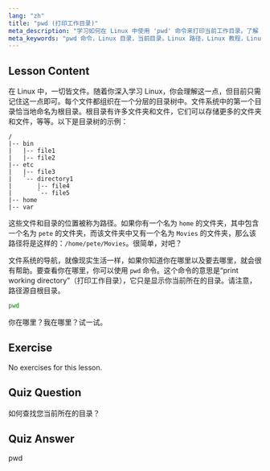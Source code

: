 ```yaml
---
lang: "zh"
title: "pwd (打印工作目录)"
meta_description: "学习如何在 Linux 中使用 'pwd' 命令来打印当前工作目录。了解 Linux 文件系统路径和导航，适合初学者。"
meta_keywords: "pwd 命令，Linux 目录，当前目录，Linux 路径，Linux 教程，Linux 初学者，Linux 指南"
---
```


## Lesson Content

在 Linux 中，一切皆文件。随着你深入学习 Linux，你会理解这一点，但目前只需记住这一点即可。每个文件都组织在一个分层的目录树中。文件系统中的第一个目录恰当地命名为根目录。根目录有许多文件夹和文件，它们可以存储更多的文件夹和文件，等等。以下是目录树的示例：

```plaintext
/
|-- bin
|   |-- file1
|   |-- file2
|-- etc
|   |-- file3
|   `-- directory1
|       |-- file4
|       `-- file5
|-- home
|-- var
```

这些文件和目录的位置被称为路径。如果你有一个名为 `home` 的文件夹，其中包含一个名为 `pete` 的文件夹，而该文件夹中又有一个名为 `Movies` 的文件夹，那么该路径将是这样的：`/home/pete/Movies`。很简单，对吧？

文件系统的导航，就像现实生活一样，如果你知道你在哪里以及要去哪里，就会很有帮助。要查看你在哪里，你可以使用 `pwd` 命令。这个命令的意思是“print working directory”（打印工作目录），它只是显示你当前所在的目录。请注意，路径源自根目录。

```bash
pwd
```

你在哪里？我在哪里？试一试。

## Exercise

No exercises for this lesson.

## Quiz Question

如何查找您当前所在的目录？

## Quiz Answer

pwd
